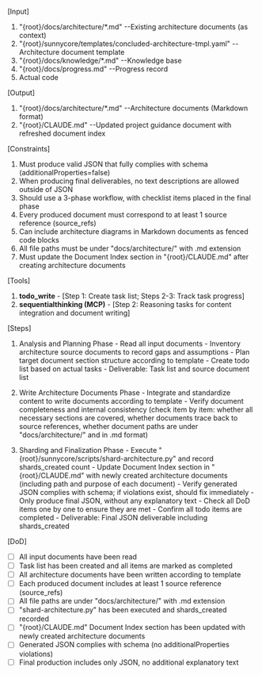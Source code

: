 [Input]
  1. "{root}/docs/architecture/*.md" --Existing architecture documents (as context)
  2. "{root}/sunnycore/templates/concluded-architecture-tmpl.yaml" --Architecture document template
  3. "{root}/docs/knowledge/*.md" --Knowledge base
  4. "{root}/docs/progress.md" --Progress record
  5. Actual code

[Output]
  1. "{root}/docs/architecture/*.md" --Architecture documents (Markdown format)
  2. "{root}/CLAUDE.md" --Updated project guidance document with refreshed document index

[Constraints]
  1. Must produce valid JSON that fully complies with schema (additionalProperties=false)
  2. When producing final deliverables, no text descriptions are allowed outside of JSON
  3. Should use a 3-phase workflow, with checklist items placed in the final phase
  4. Every produced document must correspond to at least 1 source reference (source_refs)
  5. Can include architecture diagrams in Markdown documents as fenced code blocks
  6. All file paths must be under "docs/architecture/" with .md extension
  7. Must update the Document Index section in "{root}/CLAUDE.md" after creating architecture documents

[Tools]
  1. **todo_write**
    - [Step 1: Create task list; Steps 2-3: Track task progress]
  2. **sequentialthinking (MCP)**
    - [Step 2: Reasoning tasks for content integration and document writing]

[Steps]
  1. Analysis and Planning Phase
    - Read all input documents
    - Inventory architecture source documents to record gaps and assumptions
    - Plan target document section structure according to template
    - Create todo list based on actual tasks
    - Deliverable: Task list and source document list

  2. Write Architecture Documents Phase
    - Integrate and standardize content to write documents according to template
    - Verify document completeness and internal consistency (check item by item: whether all necessary sections are covered, whether documents trace back to source references, whether document paths are under "docs/architecture/" and in .md format)

  3. Sharding and Finalization Phase
    - Execute "{root}/sunnycore/scripts/shard-architecture.py" and record shards_created count
    - Update Document Index section in "{root}/CLAUDE.md" with newly created architecture documents (including path and purpose of each document)
    - Verify generated JSON complies with schema; if violations exist, should fix immediately
    - Only produce final JSON, without any explanatory text
    - Check all DoD items one by one to ensure they are met
    - Confirm all todo items are completed
    - Deliverable: Final JSON deliverable including shards_created

[DoD]
  - [ ] All input documents have been read
  - [ ] Task list has been created and all items are marked as completed
  - [ ] All architecture documents have been written according to template
  - [ ] Each produced document includes at least 1 source reference (source_refs)
  - [ ] All file paths are under "docs/architecture/" with .md extension
  - [ ] "shard-architecture.py" has been executed and shards_created recorded
  - [ ] "{root}/CLAUDE.md" Document Index section has been updated with newly created architecture documents
  - [ ] Generated JSON complies with schema (no additionalProperties violations)
  - [ ] Final production includes only JSON, no additional explanatory text
